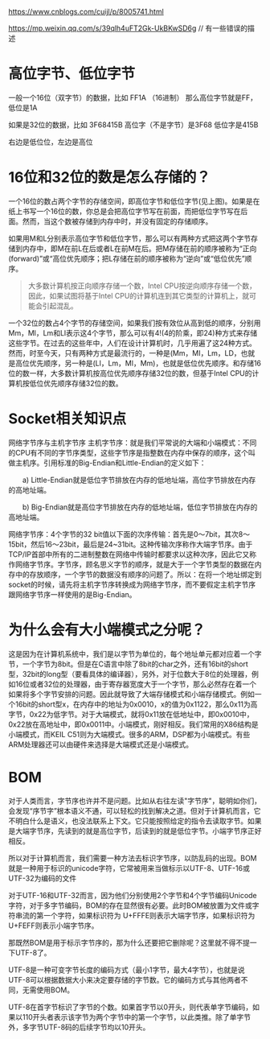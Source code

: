 https://www.cnblogs.com/cuijl/p/8005741.html

https://mp.weixin.qq.com/s/39qlh4uFT2Gk-UkBKwSD6g  // 有一些错误的描述

# 高位字节、低位字节

一般一个16位（双字节）的数据，比如 FF1A  （16进制）
那么高位字节就是FF，低位是1A

如果是32位的数据，比如  3F68415B
高位字（不是字节）是3F68
低位字是415B

右边是低位位，左边是高位

# 16位和32位的数是怎么存储的？

一个16位的数占两个字节的存储空间，即高位字节和低位字节(见上图)。如果是在纸上书写一个16位的数，你总是会把高位字节写在前面，而把低位字节写在后面。然而，当这个数被存储到内存中时，并没有固定的存储顺序。

如果用M和L分别表示高位字节和低位字节，那么可以有两种方式把这两个字节存储到内存中，即M在前L在后或者L在前M在后。把M存储在前的顺序被称为“正向(forward)”或“高位优先顺序；把L存储在前的顺序被称为“逆向”或“低位优先”顺序。

>大多数计算机按正向顺序存储一个数，Intel CPU按逆向顺序存储一个数，因此，如果试图将基于Intel CPU的计算机连到其它类型的计算机上，就可能会引起混乱。

一个32位的数占4个字节的存储空间，如果我们按有效位从高到低的顺序，分别用Mm，Ml，Lm和Ll表示这4个字节，那么可以有4!(4的阶乘，即24)种方式来存储这些字节。在过去的这些年中，人们在设计计算机时，几乎用遍了这24种方式。然而，时至今天，只有两种方式是最流行的，一种是(Mm，MI，Lm，LD，也就是高位优先顺序，另一种是(Ll，Lm，Ml，Mm)，也就是低位优先顺序。和存储16位的数一样，大多数计算机按高位优先顺序存储32位的数，但基于Intel CPU的计算机按低位优先顺序存储32位的数。

# Socket相关知识点

网络字节序与主机字节序
主机字节序：就是我们平常说的大端和小端模式：不同的CPU有不同的字节序类型，这些字节序是指整数在内存中保存的顺序，这个叫做主机序。引用标准的Big-Endian和Little-Endian的定义如下：

　　a) Little-Endian就是低位字节排放在内存的低地址端，高位字节排放在内存的高地址端。

　　b) Big-Endian就是高位字节排放在内存的低地址端，低位字节排放在内存的高地址端。

网络字节序：4个字节的32 bit值以下面的次序传输：首先是0～7bit，其次8～15bit，然后16～23bit，最后是24~31bit。这种传输次序称作大端字节序。由于TCP/IP首部中所有的二进制整数在网络中传输时都要求以这种次序，因此它又称作网络字节序。字节序，顾名思义字节的顺序，就是大于一个字节类型的数据在内存中的存放顺序，一个字节的数据没有顺序的问题了。所以：在将一个地址绑定到socket的时候，请先将主机字节序转换成为网络字节序，而不要假定主机字节序跟网络字节序一样使用的是Big-Endian。

# 为什么会有大小端模式之分呢？

这是因为在计算机系统中，我们是以字节为单位的，每个地址单元都对应着一个字节，一个字节为8bit。但是在C语言中除了8bit的char之外，还有16bit的short型，32bit的long型（要看具体的编译器），另外，对于位数大于8位的处理器，例如16位或者32位的处理器，由于寄存器宽度大于一个字节，那么必然存在着一个如果将多个字节安排的问题。因此就导致了大端存储模式和小端存储模式。例如一个16bit的short型x，在内存中的地址为0x0010，x的值为0x1122，那么0x11为高字节，0x22为低字节。对于大端模式，就将0x11放在低地址中，即0x0010中，0x22放在高地址中，即0x0011中。小端模式，刚好相反。我们常用的X86结构是小端模式，而KEIL C51则为大端模式。很多的ARM，DSP都为小端模式。有些ARM处理器还可以由硬件来选择是大端模式还是小端模式。

# BOM

对于人类而言，字节序也许并不是问题。比如从右往左读"字节序"，聪明如你们，会发现“序节字”根本语义不通，可以轻松的找到解决之道。但对于计算机而言，它不明白什么是语义，也没法联系上下文。它只能按照给定的指令去读取字节。如果是大端字节序，先读到的就是高位字节，后读到的就是低位字节。小端字节序正好相反。

所以对于计算机而言，我们需要一种方法去标识字节序，以防乱码的出现。BOM就是一种用于标识的unicode字符，它常被用来当做标示以UTF-8、UTF-16或UTF-32为编码的文件

对于UTF-16和UTF-32而言，因为他们分别使用2个字节和4个字节编码Unicode字符，对于多字节编码，BOM的存在显然很有必要。此时BOM被放置为文件或字符串流的第一个字符，如果标识符为 U+FFFE则表示大端字节序，如果标识符为 U+FEFF则表示小端字节序。

那既然BOM是用于标示字节序的，那为什么还要把它删除呢？这里就不得不提一下UTF-8了。

UTF-8是一种可变字节长度的编码方式（最小1字节，最大4字节），也就是说UTF-8可以根据数据大小来决定要存储的字节数。它的编码方式与其他两者不同，无需使用BOM。

UTF-8在首字节标识了字节的个数。如果首字节以0开头，则代表单字节编码，如果以110开头者表示该字节为两个字节中的第一个字节，以此类推。除了单字节外，多字节UTF-8码的后续字节均以10开头。


